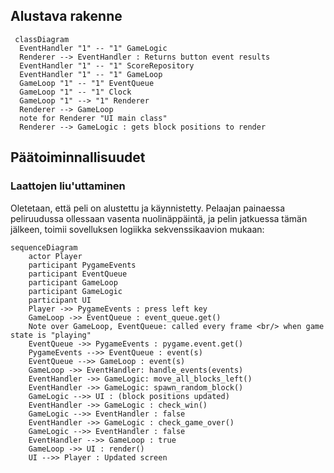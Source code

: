 ## Alustava rakenne
```mermaid
 classDiagram
  EventHandler "1" -- "1" GameLogic
  Renderer --> EventHandler : Returns button event results
  EventHandler "1" -- "1" ScoreRepository
  EventHandler "1" -- "1" GameLoop
  GameLoop "1" -- "1" EventQueue
  GameLoop "1" -- "1" Clock
  GameLoop "1" --> "1" Renderer
  Renderer --> GameLoop
  note for Renderer "UI main class"
  Renderer --> GameLogic : gets block positions to render
```
## Päätoiminnallisuudet
### Laattojen liu'uttaminen
Oletetaan, että peli on alustettu ja käynnistetty. Pelaajan painaessa peliruudussa ollessaan vasenta nuolinäppäintä, ja pelin jatkuessa tämän jälkeen, toimii sovelluksen logiikka sekvenssikaavion mukaan:
```mermaid
sequenceDiagram
    actor Player
    participant PygameEvents
    participant EventQueue
    participant GameLoop
    participant GameLogic
    participant UI
    Player ->> PygameEvents : press left key
    GameLoop ->> EventQueue : event_queue.get()
    Note over GameLoop, EventQueue: called every frame <br/> when game state is "playing" 
    EventQueue ->> PygameEvents : pygame.event.get()
    PygameEvents -->> EventQueue : event(s)
    EventQueue -->> GameLoop : event(s)
    GameLoop ->> EventHandler: handle_events(events)
    EventHandler ->> GameLogic: move_all_blocks_left()
    EventHandler ->> GameLogic: spawn_random_block()
    GameLogic -->> UI : (block positions updated)
    EventHandler ->> GameLogic : check_win()
    GameLogic -->> EventHandler : false
    EventHandler ->> GameLogic : check_game_over()
    GameLogic -->> EventHandler : false
    EventHandler -->> GameLoop : true
    GameLoop ->> UI : render()
    UI -->> Player : Updated screen
```
